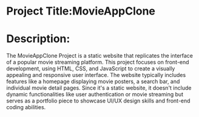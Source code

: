 # Project Title:MovieAppClone
# Description:
The MovieAppClone Project is a static website that replicates the interface of a popular movie streaming platform. This project focuses on front-end development, using HTML, CSS, and JavaScript to create a visually appealing and responsive user interface. The website typically includes features like a homepage displaying movie posters, a search bar, and individual movie detail pages. Since it's a static website, it doesn't include dynamic functionalities like user authentication or movie streaming but serves as a portfolio piece to showcase UI/UX design skills and front-end coding abilities.
